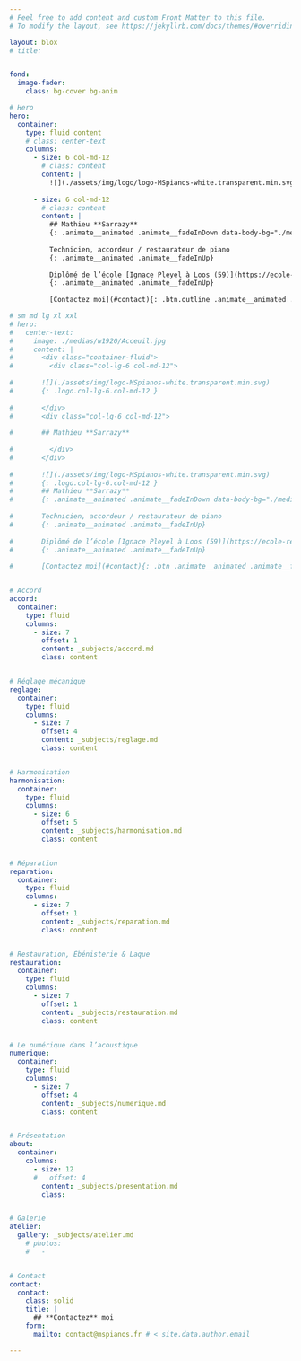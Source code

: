 ```yaml
---
# Feel free to add content and custom Front Matter to this file.
# To modify the layout, see https://jekyllrb.com/docs/themes/#overriding-theme-defaults

layout: blox
# title: 


fond:
  image-fader:
    class: bg-cover bg-anim

# Hero
hero:
  container:
    type: fluid content
    # class: center-text
    columns:
      - size: 6 col-md-12
        # class: content
        content: |
          ![](./assets/img/logo/logo-MSpianos-white.transparent.min.svg)
      
      - size: 6 col-md-12
        # class: content
        content: |
          ## Mathieu **Sarrazy**
          {: .animate__animated .animate__fadeInDown data-body-bg="./medias/w1920/Acceuil.jpg" }
          
          Technicien, accordeur / restaurateur de piano
          {: .animate__animated .animate__fadeInUp}
          
          Diplômé de l’école [Ignace Pleyel à Loos (59)](https://ecole-regionale-deficients-visuels.enthdf.fr/metier-dart-accordeur-de-piano/)
          {: .animate__animated .animate__fadeInUp}
          
          [Contactez moi](#contact){: .btn.outline .animate__animated .animate__fadeInUp .scrollto}

# sm md lg xl xxl 
# hero:
#   center-text:
#     image: ./medias/w1920/Acceuil.jpg
#     content: |
#       <div class="container-fluid">
#         <div class="col-lg-6 col-md-12">
      
#       ![](./assets/img/logo-MSpianos-white.transparent.min.svg)
#       {: .logo.col-lg-6.col-md-12 }
      
#       </div>
#       <div class="col-lg-6 col-md-12">
      
#       ## Mathieu **Sarrazy**
      
#         </div>
#       </div>
      
#       ![](./assets/img/logo-MSpianos-white.transparent.min.svg)
#       {: .logo.col-lg-6.col-md-12 }
#       ## Mathieu **Sarrazy**
#       {: .animate__animated .animate__fadeInDown data-body-bg="./medias/w1920/Acceuil.jpg" }
      
#       Technicien, accordeur / restaurateur de piano
#       {: .animate__animated .animate__fadeInUp}
      
#       Diplômé de l’école [Ignace Pleyel à Loos (59)](https://ecole-regionale-deficients-visuels.enthdf.fr/metier-dart-accordeur-de-piano/)
#       {: .animate__animated .animate__fadeInUp}
      
#       [Contactez moi](#contact){: .btn .animate__animated .animate__fadeInUp .scrollto}


# Accord
accord:
  container:
    type: fluid
    columns:
      - size: 7
        offset: 1
        content: _subjects/accord.md
        class: content


# Réglage mécanique
reglage:
  container:
    type: fluid
    columns:
      - size: 7
        offset: 4
        content: _subjects/reglage.md
        class: content


# Harmonisation
harmonisation:
  container:
    type: fluid
    columns:
      - size: 6
        offset: 5
        content: _subjects/harmonisation.md
        class: content


# Réparation
reparation:
  container:
    type: fluid
    columns:
      - size: 7
        offset: 1
        content: _subjects/reparation.md
        class: content


# Restauration, Ébénisterie & Laque
restauration:
  container:
    type: fluid
    columns:
      - size: 7
        offset: 1
        content: _subjects/restauration.md
        class: content


# Le numérique dans l’acoustique
numerique:
  container:
    type: fluid
    columns:
      - size: 7
        offset: 4
        content: _subjects/numerique.md
        class: content


# Présentation
about:
  container:
    columns:
      - size: 12
      #   offset: 4
        content: _subjects/presentation.md
        class: 


# Galerie
atelier:
  gallery: _subjects/atelier.md
    # photos:
    #   - 


# Contact
contact:
  contact:
    class: solid
    title: |
      ## **Contactez** moi
    form:
      mailto: contact@mspianos.fr # < site.data.author.email

---
```

